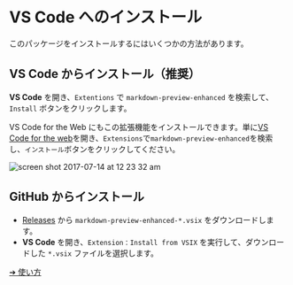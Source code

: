 # VS Code へのインストール

このパッケージをインストールするにはいくつかの方法があります。

## VS Code からインストール（推奨）

**VS Code** を開き、`Extentions` で `markdown-preview-enhanced` を検索して、`Install` ボタンをクリックします。

VS Code for the Web にもこの拡張機能をインストールできます。単に[VS Code for the web](https://vscode.dev/)を開き、`Extensions`で`markdown-preview-enhanced`を検索し、`インストール`ボタンをクリックしてください。

![screen shot 2017-07-14 at 12 23 32 am](https://user-images.githubusercontent.com/1908863/28199365-bb03a570-682a-11e7-8f65-d7d2b258d583.png)

## GitHub からインストール

- [Releases](https://github.com/shd101wyy/vscode-markdown-preview-enhanced/releases) から `markdown-preview-enhanced-*.vsix` をダウンロードします。
- **VS Code** を開き、`Extension：Install from VSIX` を実行して、ダウンロードした `*.vsix` ファイルを選択します。

[➔ 使い方](ja-jp/usages.md)
